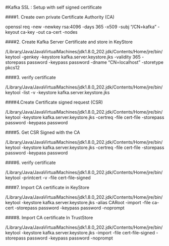 #Kafka SSL : Setup with self signed certificate

####1. Create own private Certificate Authority (CA)

openssl req -new -newkey rsa:4096 -days 365 -x509 -subj “/CN=kafka” -keyout ca-key -out ca-cert -nodes

####2. Create Kafka Server Certificate and store in KeyStore

/Library/Java/JavaVirtualMachines/jdk1.8.0_202.jdk/Contents/Home/jre/bin/keytool -genkey -keystore kafka.server.keystore.jks -validity 365 -storepass password -keypass password -dname “CN=localhost” -storetype pkcs12

####3. verify certificate

/Library/Java/JavaVirtualMachines/jdk1.8.0_202.jdk/Contents/Home/jre/bin/keytool -list -v -keystore kafka.server.keystore.jks

####4.Create Certificate signed request (CSR)


/Library/Java/JavaVirtualMachines/jdk1.8.0_202.jdk/Contents/Home/jre/bin/keytool -keystore kafka.server.keystore.jks -certreq -file cert-file -storepass password -keypass password


####5. Get CSR Signed with the CA


/Library/Java/JavaVirtualMachines/jdk1.8.0_202.jdk/Contents/Home/jre/bin/keytool -keystore kafka.server.keystore.jks -certreq -file cert-file -storepass password -keypass password



####6. verify certificate


/Library/Java/JavaVirtualMachines/jdk1.8.0_202.jdk/Contents/Home/jre/bin/keytool -printcert -v -file cert-file-signed


####7. Import CA certificate in KeyStore

/Library/Java/JavaVirtualMachines/jdk1.8.0_202.jdk/Contents/Home/jre/bin/keytool -keystore kafka.server.keystore.jks -alias CARoot -import -file ca-cert -storepass password -keypass password -noprompt



####8. Import CA certificate In TrustStore


/Library/Java/JavaVirtualMachines/jdk1.8.0_202.jdk/Contents/Home/jre/bin/keytool -keystore kafka.server.keystore.jks -import -file cert-file-signed -storepass password -keypass password -noprompt

